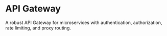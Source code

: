 # API Gateway
A robust API Gateway for microservices with authentication, authorization, rate limiting, and proxy routing.